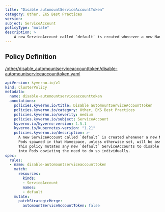 ```yaml
---
title: "Disable automountServiceAccountToken"
category: Other, EKS Best Practices
version: 
subject: ServiceAccount
policyType: "mutate"
description: >
    A new ServiceAccount called `default` is created whenever a new Namespace is created. Pods spawned in that Namespace, unless otherwise set, will be assigned this ServiceAccount. This policy mutates any new `default` ServiceAccounts to disable auto-mounting of the token into Pods obviating the need to do so individually.
---
```


## Policy Definition
<a href="https://github.com/kyverno/policies/raw/main//other/disable_automountserviceaccounttoken/disable-automountserviceaccounttoken.yaml" target="-blank">/other/disable_automountserviceaccounttoken/disable-automountserviceaccounttoken.yaml</a>

```yaml
apiVersion: kyverno.io/v1
kind: ClusterPolicy
metadata:
  name: disable-automountserviceaccounttoken
  annotations:
    policies.kyverno.io/title: Disable automountServiceAccountToken
    policies.kyverno.io/category: Other, EKS Best Practices
    policies.kyverno.io/severity: medium
    policies.kyverno.io/subject: ServiceAccount
    kyverno.io/kyverno-version: 1.5.1
    kyverno.io/kubernetes-version: "1.21"
    policies.kyverno.io/description: >-
      A new ServiceAccount called `default` is created whenever a new Namespace is created.
      Pods spawned in that Namespace, unless otherwise set, will be assigned this ServiceAccount.
      This policy mutates any new `default` ServiceAccounts to disable auto-mounting of the token
      into Pods obviating the need to do so individually.
spec:
  rules:
  - name: disable-automountserviceaccounttoken
    match:
      resources:
        kinds:
        - ServiceAccount
        names:
        - default
    mutate:
      patchStrategicMerge:
        automountServiceAccountToken: false

```

